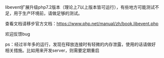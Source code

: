 libevent扩展升级php7.2版本（理论上7以上版本皆可运行），有些地方可能测试不足，用于生产环境前，请做足够的测试。

查看文档请移步官方文档：https://www.php.net/manual/zh/book.libevent.php

欢迎反馈bug

ps：经过半年多的运行，发现在释放连接时有轻微的内存泄露，使用的话请做好相关措施。比如用来开发server，则需要定期重启
